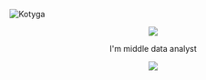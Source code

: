 <!----# Hi, I'm :sparkles:_**Kotyga Mayya**_:sparkles:---->



<p> <img src=https://komarev.com/ghpvc/?username=Kotyga alt=Kotyga /> </p>
<p align="center">
  <img alig src="https://github-profile-trophy.vercel.app/?username=Kotyga&column=8&rank=SSS,SS,S,AAA,AA,A,B,C" />
</p>
<center>I'm middle data analyst </center>

<p align="center">
  <img alig src="https://github-profile-summary-cards.vercel.app/api/cards/profile-details?username=Kotyga&theme=solarized_dark" />
</p>

